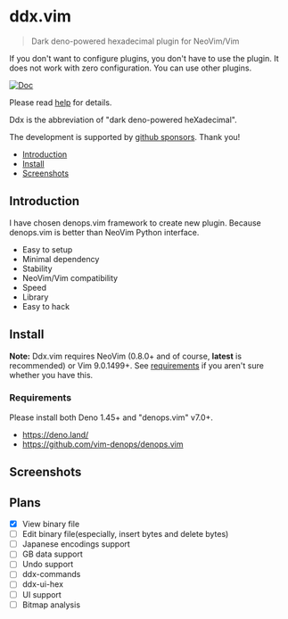 # ddx.vim

> Dark deno-powered hexadecimal plugin for NeoVim/Vim

If you don't want to configure plugins, you don't have to use the plugin. It
does not work with zero configuration. You can use other plugins.

[![Doc](https://img.shields.io/badge/doc-%3Ah%20ddx-orange.svg)](doc/ddx.txt)

Please read [help](doc/ddx.txt) for details.

Ddx is the abbreviation of "dark deno-powered heXadecimal".

The development is supported by
[github sponsors](https://github.com/sponsors/Shougo/). Thank you!

<!-- vim-markdown-toc GFM -->

- [Introduction](#introduction)
- [Install](#install)
- [Screenshots](#screenshots)

<!-- vim-markdown-toc -->

## Introduction

I have chosen denops.vim framework to create new plugin. Because denops.vim is
better than NeoVim Python interface.

- Easy to setup
- Minimal dependency
- Stability
- NeoVim/Vim compatibility
- Speed
- Library
- Easy to hack

## Install

**Note:** Ddx.vim requires NeoVim (0.8.0+ and of course, **latest** is
recommended) or Vim 9.0.1499+. See [requirements](#requirements) if you aren't
sure whether you have this.

### Requirements

Please install both Deno 1.45+ and "denops.vim" v7.0+.

- <https://deno.land/>
- <https://github.com/vim-denops/denops.vim>

## Screenshots

## Plans

- [x] View binary file
- [ ] Edit binary file(especially, insert bytes and delete bytes)
- [ ] Japanese encodings support
- [ ] GB data support
- [ ] Undo support
- [ ] ddx-commands
- [ ] ddx-ui-hex
- [ ] UI support
- [ ] Bitmap analysis
